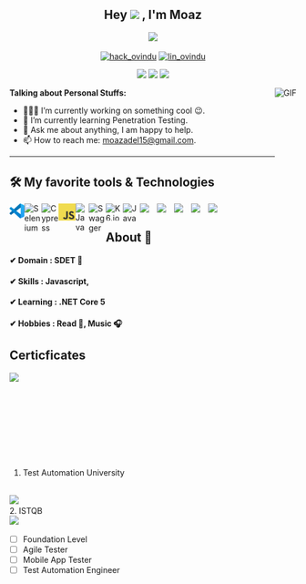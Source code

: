 

<h2 align="center">Hey <img src="https://media.giphy.com/media/hvRJCLFzcasrR4ia7z/giphy.gif" width="25px"> , I'm Moaz</h2>

<!-- Typing SVG by DenverCoder1 - https://github.com/DenverCoder1/readme-typing-svg -->
<p align="center">
<a href="https://github.com/DenverCoder1/readme-typing-svg"><img src="https://readme-typing-svg.herokuapp.com/?lines=Software Development%20Engineer%20in%20Test%20;4%2B%20years%20experience;Always%20learning%20new%20things&font=Fira%20Code&center=true&width=440&height=45&color=f75c7e&vCenter=true&size=22"></a>
</p>

<p align="center">
<a href="https://www.hackerrank.com/moazadel15" target="blank"><img align="center" src="https://cdn.worldvectorlogo.com/logos/hackerrank.svg" alt="hack_ovindu" height="30" width="40" /></a>
<a href="https://www.linkedin.com/in/moaz-moharam/" target="blank"><img align="center" src="https://image.flaticon.com/icons/png/128/174/174857.png" alt="lin_ovindu" height="30" width="40" /></a>  
</p>
</p>


 <p align="center">
<img src="https://img.shields.io/badge/Age-27-blue" />
  <img src="https://img.shields.io/badge/Focus-Software%20Testing-brightgreen" />
  <img src="https://img.shields.io/badge/Lives-%20Egypt-success" />
</p>
<img align="right" height="150rem" alt="GIF" src="https://www.ministryoftesting.com/assets/dojo-member-c226922a20c3cb8079c545095b5c4aa24f601644ea84b80ff166549015a5a06d.png" />

**Talking about Personal Stuffs:**

- 👨🏽‍💻  I’m currently working on something cool :wink:.
- 🌱  I’m currently learning Penetration Testing. 
- 💬  Ask me about anything, I am happy to help.
- 📫  How to reach me: moazadel15@gmail.com.

***

## 🛠️ My favorite tools & Technologies
<p> &nbsp;
<img align="left" alt="Visual Studio Code" width="26px" src="https://raw.githubusercontent.com/github/explore/80688e429a7d4ef2fca1e82350fe8e3517d3494d/topics/visual-studio-code/visual-studio-code.png" />
&nbsp;
<img align="left" alt="Selenium" width="30px" src="https://ewig5qf9cgn.exactdn.com/wp-content/uploads/2020/08/Selenium_Hex-1.svg" />
&nbsp;
<img align="left" alt="Cypress" width="30px" src="https://ewig5qf9cgn.exactdn.com/wp-content/uploads/2020/08/Cypress_Hex-1.svg" />
&nbsp;
<img align="left" alt="JavaScript" width="30px" src="https://raw.githubusercontent.com/github/explore/80688e429a7d4ef2fca1e82350fe8e3517d3494d/topics/javascript/javascript.png" /> 
&nbsp;
<img align="left" alt="Java" width="23px" src="https://seeklogo.com/images/J/java-logo-7F8B35BAB3-seeklogo.com.png" />
&nbsp;
<img align="left" alt="Swagger" width="30px" src="https://1.bp.blogspot.com/-Ar8WR3ySYG8/WAuTyMYRNcI/AAAAAAAAO9M/PJOWp3Z8iGUly911EjMP0JjLgfi3EaiLwCLcB/s400/REST%2BAPI.png" />
&nbsp;
<img align="left" alt="K6.io" width="30px" height="30px" src="https://encrypted-tbn0.gstatic.com/images?q=tbn:ANd9GcQQG-1y7V54e405_YqQWYm3WHlKpETgh__p43lA0bzGbpvW7Gne5-icIF5CezIs18bwLuc&usqp=CAU" />
&nbsp;
<img align="left" alt="Java" width="30px" src="https://encrypted-tbn0.gstatic.com/images?q=tbn:ANd9GcTWOjaPhJPg8yNJv_ICdpX2-g1OmsOuJjP468gZs__2yJN6I33hdynvHIbMmKjl6zl-dHQ&usqp=CAU"/>
&nbsp;
<img align="left" src="https://cdn.iconscout.com/icon/free/png-256/gatling-1-1175169.png" width="30px"/>
<img align="left" src="https://ewig5qf9cgn.exactdn.com/wp-content/uploads/2020/08/Slack_Hex-1.svg" width="30px"/>
<img align="left" src="https://ewig5qf9cgn.exactdn.com/wp-content/uploads/2020/08/BitBucket_Hex-1.svg" width="30px"/>
<img align="left" src="https://ewig5qf9cgn.exactdn.com/wp-content/uploads/2020/08/Jenkins_Hex-1.svg" width="30px"/>
<img align="left" src="https://ewig5qf9cgn.exactdn.com/wp-content/uploads/2020/08/Jira_Hex-1.svg" width="30px"/>

## About 📌

#### ✔  **Domain :** SDET  🤖
#### ✔  **Skills :** Javascript, 
#### ✔  **Learning :** .NET Core 5
#### ✔  **Hobbies :**  Read 📕, Music 🎧

## Certicficates 
<img align="left" src="https://www.freeiconspng.com/uploads/certificate-icon-10.png" width="200px"/>
<br><br><br><br><br><br><br><br><br>

1. Test Automation University
<br>
<a href="https://testautomationu.applitools.com/certificate/?id=c4bd1e94"><img src="https://mma.prnewswire.com/media/951253/Test_Automation_University_Logo.jpg?p=facebook" width="150px"> </a>
<br>
2. ISTQB 
<br>
<img src="https://www.istqb.org/templates/t3_bs3_istqb/images/logo.png" width="300px"> </a>
	
 - [ ] Foundation Level
 - [ ] Agile Tester
 - [ ] Mobile App Tester
 - [ ] Test Automation Engineer
